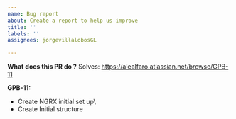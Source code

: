 ```yaml
---
name: Bug report
about: Create a report to help us improve
title: ''
labels: ''
assignees: jorgevillalobosGL

---
```


**What does this PR do ?**
Solves: https://alealfaro.atlassian.net/browse/GPB-11

**GPB-11:**
- Create NGRX initial set up\
- Create Initial structure
